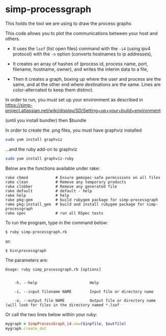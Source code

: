 # simp-processgraph
This holds the tool we are using to draw the process graphs

This code allows you to plot the communications between your host and others.

* It uses the `lsof` (list open files) command with the `-i4` (using ipv4 protocol) with the `-n` option (converts hostnames to ip addresses),

* It creates an array of hashes of (process id, process name, port, filename, hostname, owner),
and writes the interim data to a file,

* Then it creates a graph, boxing up where the user and process are the same, and at the other end where destinations are the same.
Lines are color-alternated to keep them distinct.


In order to run, you must set up your environment as described in https://simp-project.atlassian.net/wiki/display/SD/Setting+up+your+build+environment

(until you install bundler)
then
$bundle

In order to create the .png files, you must have graphviz installed
```bash
sudo yum install graphviz
```
...and the ruby add-on to graphviz
```bash
sudo yum install graphviz-ruby
```

Below are the functions available under rake:

```
rake chmod            # Ensure gemspec-safe permissions on all files
rake clean            # Remove any temporary products
rake clobber          # Remove any generated file
rake default          # default - help
rake help             # help
rake pkg:gem          # build rubygem package for simp-processgraph
rake pkg:install_gem  # build and install rubygem package for simp-processgraph
rake spec             # run all RSpec tests
```


To run the program, type in the command below:

`$ ruby simp-processgraph.rb`

or:

`$ bin\processgraph`

The parameters are:

```
Usage: ruby simp_processgraph.rb [options]


    -h, --help                       Help

    -i, --input filename NAME        Input file or directory name

    -o, --output file NAME           Output file or directory name (will look for files in the directory named *.lsof
```


Or call the two lines below within your ruby:

```ruby
mygraph = SimpProcessGraph_i4.new($inpfile, $outfile)
mygraph.create_dot
```

